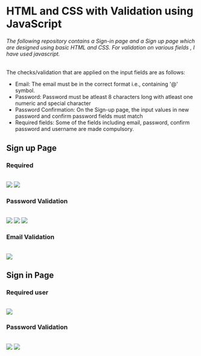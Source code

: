 <!DOCTYPE html>
<html>
  <body>
<h1>HTML and CSS with Validation using JavaScript</h1>
<h6>The following repository contains a Sign-in page and a Sign up page which are designed using basic HTML and CSS.
For validation on various fields , I have used javascript.</h6>
<p>The checks/validation that are applied on the input fields are as follows:
<ul>
  <li>Email: The email must be in the correct format i.e., containing '@' symbol.</li>
  <li>Password: Password must be atleast 8 characters long with atleast one numeric and special character</li>
  <li>Password Confirmation: On the Sign-up page, the input values in new password and confirm password fields must match</li>
  <li>Required fields: Some of the fields including email, password, confirm password and username are made compulsory.</li>
</ul>
</p>
<h2>Sign up Page</h2>
    <h3>Required</h3><br>
<img src="images/required1.png">
<img src="images/required2.png">
    <h3>Password Validation</h3><br>
<img src="images/password.png">
<img src="images/length.png">
<img src="images/char.png">
    <h3>Email Validation</h3><br>
<img src="images/email.png">
<h2>Sign in Page</h2>
    <h3>Required user</h3><br>
<img src="images/req_user.png">
    <h3>Password Validation</h3><br>
<img src="images/req_pass.png">
<img src="images/pass_len.png">


  </body>
</html>
